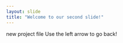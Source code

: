 ```yaml
---
layout: slide
title: "Welcome to our second slide!"
---
```

new project file
Use the left arrow to go back!
